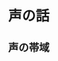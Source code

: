 <!-- 自動生成されたプリアンブル ここから -->
<!-- // $width:"841.89" -->
<!-- // $height:"595.28" -->
<!-- // $page_number:"true" -->
<!-- // $page:"53" -->
<!-- // $absolute_page:"53" -->
<!-- // $h2:"none" -->
<!-- // $h3:"none" -->
<!-- // $title:"true" -->
<!-- // $state_title:"2" -->
<!-- 自動生成されたプリアンブル ここまで -->

<!-- 前のページから引き継いだタイトル ここから -->
<!-- 前のページから引き継いだタイトル ここまで -->
# 声の話
## 声の帯域

